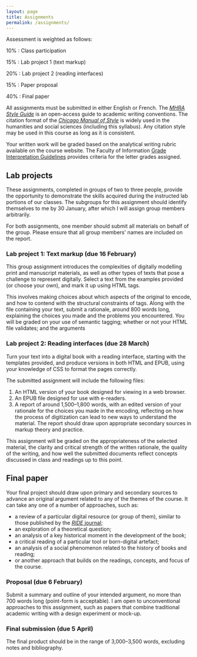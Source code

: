 ```yaml
---
layout: page
title: Assignments
permalink: /assignments/
---
```


Assessment is weighted as follows:

10%
: Class participation

15%
: Lab project 1 (text markup)

20%
: Lab project 2 (reading interfaces)

15%
: Paper proposal

40%
: Final paper

All assignments must be submitted in either English or French. The [*MHRA Style Guide*](http://mhra.org.uk/style) is an open-access guide to academic writing conventions. The citation format of the [*Chicago Manual of Style*](http://chicagomanualofstyle.org.myaccess.library.utoronto.ca/) is widely used in the humanities and social sciences (including this syllabus). Any citation style may be used in this course as long as it is consistent.

Your written work will be graded based on the analytical writing rubric available on the course website. The Faculty of Information [Grade Interpretation Guidelines](https://ischool.utoronto.ca/wp-content/uploads/2016/11/grade-interpretation.pdf) provides criteria for the letter grades assigned.

## Lab projects

These assignments, completed in groups of two to three people, provide the opportunity to demonstrate the skills acquired during the instructed lab portions of our classes. The subgroups for this assignment should identify themselves to me by 30 January, after which I will assign group members arbitrarily.

For both assignments, one member should submit all materials on behalf of the group. Please ensure that all group members' names are included on the report.

### Lab project 1: Text markup (due 16 February)

This group assignment introduces the complexities of digitally modelling print and manuscript materials, as well as other types of texts that pose a challenge to represent digitally. Select a text from the examples provided (or choose your own), and mark it up using HTML tags.

This involves making choices about which aspects of the original to encode, and how to contend with the structural constraints of tags. Along with the file containing your text, submit a rationale, around 800 words long, explaining the choices you made and the problems you encountered. You will be graded on your use of semantic tagging; whether or not your HTML file validates; and the arguments 

### Lab project 2: Reading interfaces (due 28 March)

Turn your text into a digital book with a reading interface, starting with the templates provided, and produce versions in both HTML and EPUB, using your knowledge of CSS to format the pages correctly.

The submitted assignment will include the following files:

1. An HTML version of your book designed for viewing in a web browser.
2. An EPUB file designed for use with e-readers.
3. A report of around 1,500–1,800 words, with an edited version of your rationale for the choices you made in the encoding, reflecting on how the process of digitization can lead to new ways to understand the material. The report should draw upon appropriate secondary sources in markup theory and practice.

This assignment will be graded on the appropriateness of the selected material, the clarity and critical strength of the written rationale, the quality of the writing, and how well the submitted documents reflect concepts discussed in class and readings up to this point.

## Final paper

Your final project should draw upon primary and secondary sources to advance an original argument related to any of the themes of the course. It can take any one of a number of approaches, such as: 

- a review of a particular digital resource (or group of them), similar to those published by the [*RIDE* journal](http://ride.i-d-e.de);
- an exploration of a theoretical question;
- an analysis of a key historical moment in the development of the book;
- a critical reading of a particular tool or born-digital artefact;
- an analysis of a social phenomenon related to the history of books and reading;
- or another approach that builds on the readings, concepts, and focus of the course.

### Proposal (due 6 February)

Submit a summary and outline of your intended argument, no more than 700 words long (point-form is acceptable). I am open to unconventional approaches to this assignment, such as papers that combine traditional academic writing with a design experiment or mock-up.

### Final submission (due 5 April)

The final product should be in the range of 3,000–3,500 words, excluding notes and bibliography.
